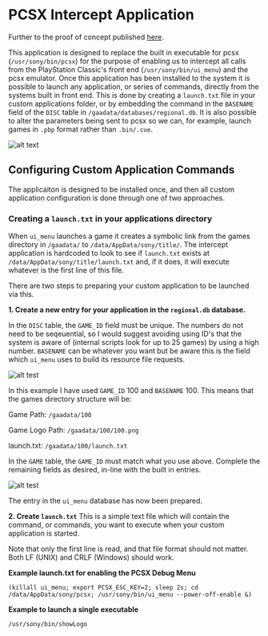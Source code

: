# PCSX Intercept Application

Further to the proof of concept published [here](https://github.com/andshrew/psclassic-misc/tree/master/Proof%20of%20Concept%20for%20Intercepting%20menu_ui%20and%20PCSX).

This application is designed to replace the built in executable for pcsx (`/usr/sony/bin/pcsx`) for the purpose of enabling us to intercept all calls from the PlayStation Classic's front end (`/usr/sony/bin/ui_menu`) and the pcsx emulator. Once this application has been installed to the system it is possible to launch any application, or series of commands, directly from the systems built in front end. This is done by creating a `launch.txt` file in your custom applications folder, or by embedding the command in the `BASENAME` field of the `DISC` table in `/gaadata/databases/regional.db`. It is also possible to alter the parameters being sent to pcsx so we can, for example, launch games in `.pbp` format rather than `.bin/.cue`.

![alt text](http://andshrew.github.io/psc/intercept/main_menu.png "PlayStation Classic Menu with Custom Applications")

## Configuring Custom Application Commands

The applicaiton is designed to be installed once, and then all custom application configuration is done through one of two approaches.

### Creating a `launch.txt` in your applications directory
When `ui_menu` launches a game it creates a symbolic link from the games directory in `/gaadata/` to `/data/AppData/sony/title/`. The intercept application is hardcoded to look to see if `launch.txt` exists at `/data/AppData/sony/title/launch.txt` and, if it does, it will execute whatever is the first line of this file.

There are two steps to preparing your custom application to be launched via this.

**1. Create a new entry for your application in the `regional.db` database.**

In the `DISC` table, the `GAME_ID` field must be unique. The numbers do not need to be seqeuential, so I would suggest avoiding using ID's that the system is aware of (internal scripts look for up to 25 games) by using a high number. `BASENAME` can be whatever you want but be aware this is the field which `ui_menu` uses to build its resource file requests.

![alt test](http://andshrew.github.io/psc/intercept/launch_db_disc.png "DISC table example for custom application")

In this example I have used `GAME_ID` 100 and `BASENAME` 100. This means that the games directory structure will be:

Game Path: `/gaadata/100`

Game Logo Path: `/gaadata/100/100.png`

launch.txt: `/gaadata/100/launch.txt`


In the `GAME` table, the `GAME_ID` must match what you use above. Complete the remaining fields as desired, in-line with the built in entries.

![alt test](http://andshrew.github.io/psc/intercept/launch_db_game.png "DISC table example for custom application")

The entry in the `ui_menu` database has now been prepared.

**2. Create `launch.txt`**
This is a simple text file which will contain the command, or commands, you want to execute when your custom application is started.

Note that only the first line is read, and that file format should not matter. Both LF (UNIX) and CRLF (Windows) should work.

**Example launch.txt for enabling the PCSX Debug Menu**

```(killall ui_menu; export PCSX_ESC_KEY=2; sleep 2s; cd /data/AppData/sony/pcsx; /usr/sony/bin/ui_menu --power-off-enable &)```

**Example to launch a single executable**

```/usr/sony/bin/showLogo```
